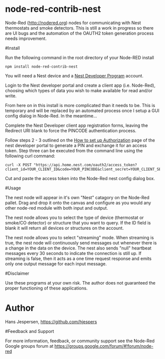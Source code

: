 node-red-contrib-nest
=====================

Node-Red (http://nodered.org) nodes for communicating with Nest thermostats and smoke detectors. 
This is still a work in progress so there are UI bugs and the automation of the OAUTH2 token 
generation process needs improvement. 


#Install

Run the following command in the root directory of your Node-RED install

	npm install node-red-contrib-nest

You will need a Nest device and a <A HREF="https://developer.nest.com">Nest Developer Program</A> account.

Login to the Nest developer portal and create a client app (i.e. Node-Red), choosing which types of data you wish to make available for read and/or write.

From here on in this install is more complicated than it needs to be. This is temporary and will be replaced by an automated process once I setup a GUI config dialog in Node-Red. In the meantime...

Complete the Nest Developer client app registration forms, leaving the Redirect URI blank to force the PINCODE authentication process.

Follow steps 2 - 3 outlined on the <A HREF="https://developer.nest.com/documentation/cloud/how-to-auth#credentials">How to set up Authorization</A> page of the nest developer portal to generate a PIN and exchange it for an access token. Step three can be executed from the command line using the following curl command:

    curl -X POST "https://api.home.nest.com/oauth2/access_token?client_id=YOUR_CLIENT_ID&code=YOUR_PINCODE&client_secret=YOUR_CLIENT_SECRET&grant_type=authorization_code"

Cut and paste the access token into the Node-Red nest config dialog box. 


#Usage

The nest node will appear in it's own "Nest" catagory on the Node-Red pallet. Drag and drop it onto the canvas and configure as you would any other node-red module with both input and output. 

The nest node allows you to select the type of device (thermostat or smoke/CO detector) or structure that you want to query. If the ID field is blank it will return all devices or structures on the account.

The nest node allows you to select "streaming" mode. When streaming is true, the nest node will continuously send messages out whenever there is a change in the data on the device. The nest also sends "null" heartbeat messages every 30 seconds to indicate the connection is still up. If streaming is false, then it acts as a one time request response and emits only one output message for each input message. 

#Disclaimer

Use these programs at your own risk. The author does not guaranteed the proper functioning of these applications. 

# Author

Hans Jespersen, https://github.com/hjespers

#Feedback and Support

For more information, feedback, or community support see the Node-Red Google groups forum at https://groups.google.com/forum/#!forum/node-red
